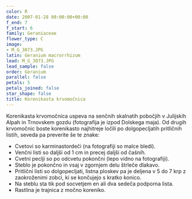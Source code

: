 ```yaml
---
color: R
date: 2007-01-28 00:00:00+00:00
f_end: 7
f_start: 6
family: Geraniaceae
flower_type: C
image:
- M_G_3073.JPG
latin: Geranium macrorrhizum
lead: M_G_3073.JPG
lead_sample: false
order: Geranium
parallel: false
petals: 5
petals_joined: false
star_shape: false
title: Korenikasta krvomočnica
---
```

Korenikasta krvomočnica uspeva na senčnih skalnatih pobočjih v Julijskih Alpah in Trnovskem gozdu (fotografija je izpod Dolskega maja). Od drugih krvomočnic boste korenikasto najhitreje ločili po dolgopecljatih pritličnih listih, seveda pa preverite še te znake:

-   Cvetovi so karminastordeči (na fotografiji so malce bledi).
-   Venčni listi so daljši od 1 cm in precej daljši od čašnih.
-   Cvetni peclji so po odcvetu pokončni (lepo vidno na fotografiji).
-   Steblo je pokončno in vsaj v zgornjem delu štrleče dlakavo.
-   Pritlični listi so dolgopecljati, listna ploskev pa je deljena v 5 do 7 krp z zaokroženimi zobci, ki se končujejo s kratko konico.
-   Na steblu sta tik pod socvetjem en ali dva sedeča podporna lista.
-   Rastlina je trajnica z močno koreniko.
